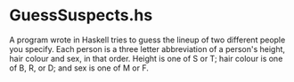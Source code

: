 # GuessSuspects.hs
A program wrote in Haskell tries to guess the lineup of two different people you specify. Each person is a three letter abbreviation of a person's height, hair colour and sex, in that order. Height is one of S or T; hair colour is one of B, R, or D; and sex is one of M or F.
